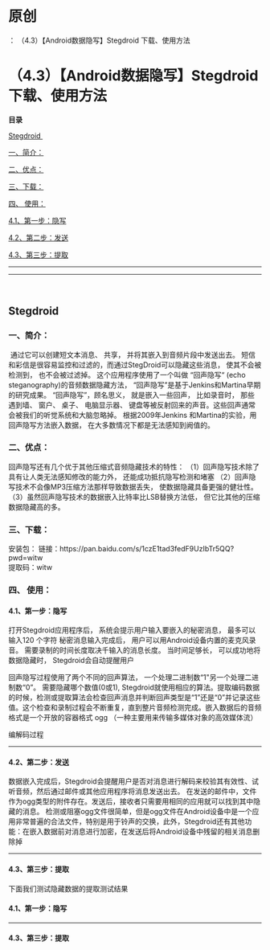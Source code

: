 # 原创
：  （4.3）【Android数据隐写】Stegdroid 下载、使用方法

# （4.3）【Android数据隐写】Stegdroid 下载、使用方法

**目录**

[Stegdroid ](#Stegdroid%C2%A0)

[一、简介：](#%E4%B8%80%E3%80%81%E7%AE%80%E4%BB%8B%EF%BC%9A)

[二、优点：](#%E4%BA%8C%E3%80%81%E4%BC%98%E7%82%B9%EF%BC%9A)

[三、下载：](#%E4%B8%89%E3%80%81%E4%B8%8B%E8%BD%BD%EF%BC%9A)

[四、 使用：](#%E5%9B%9B%E3%80%81%20%E4%BD%BF%E7%94%A8%EF%BC%9A)

[4.1、第一步：隐写](#4.1%E3%80%81%E7%AC%AC%E4%B8%80%E6%AD%A5%EF%BC%9A%E9%9A%90%E5%86%99)

[4.2、第二步：发送](#4.2%E3%80%81%E7%AC%AC%E4%BA%8C%E6%AD%A5%EF%BC%9A%E5%8F%91%E9%80%81)

[4.3、第三步：提取](#4.3%E3%80%81%E7%AC%AC%E4%B8%89%E6%AD%A5%EF%BC%9A%E6%8F%90%E5%8F%96)

---


---


 

## Stegdroid 

> 
<h3>一、简介：</h3>


 通过它可以创建短文本消息、 共享， 并将其嵌入到音频片段中发送出去。
短信和彩信是很容易监控和过滤的，而通过StegDroid可以隐藏这些消息， 使其不会被检测到， 也不会被过滤掉。
这个应用程序使用了一个叫做 “回声隐写“ (echo steganography)的音频数据隐藏方法， “回声隐写”是基于Jenkins和Martina早期的研究成果。 “回声隐写”，顾名思义， 就是嵌入一些回声， 比如录音时， 那些遇到墙、 窗户、 桌子、 电脑显示器、 键盘等被反射回来的声音。这些回声通常会被我们的听觉系统和大脑忽略掉。 根据2009年Jenkins 和Martina的实验，用回声隐写方法嵌入数据， 在大多数情况下都是无法感知到阙值的。


> 
<h3>二、优点：</h3>
回声隐写还有几个优于其他压缩式音频隐藏技术的特性：
（1）回声隐写技术除了具有让人类无法感知修改的能力外， 还能成功抵抗隐写检测和堵塞
（2）回声隐写技术不会像MP3压缩方法那样导致数据丢失， 使数据隐藏具备更强的健壮性。
（3）虽然回声隐写技术的数据嵌入比特率比LSB替换方法低， 但它比其他的压缩数据隐藏高的多。


> 
<h3>三、下载：</h3>
安装包：
链接：https://pan.baidu.com/s/1czE1tad3fedF9UzIbTr5QQ?pwd=witw <br/> 提取码：witw


> 
<h3>四、 使用：</h3>
<h4>4.1、第一步：隐写</h4>
打开Stegdroid应用程序后， 系统会提示用户输入要嵌入的秘密消息， 最多可以输入120 个字符
秘密消息输入完成后， 用户可以用Android设备内置的麦克风录音。 需要录制的时间长度取决千输入的消息长度。 当时间足够长， 可以成功地将数据隐藏时， Stegdroid会自动提醒用户


回声隐写过程使用了两个不同的回声算法， 一个处理二进制数“1"另一个处理二进制数“0”。
需要隐藏哪个数值(0或1), Stegdroid就使用相应的算法。提取编码数据的时候，检测或提取算法会检查回声消息并判断回声类型是“1”还是“0”并记录这些值。这个检查和录制过程会不断重复，直到整片音频检测完成。嵌入数据后的音频格式是一个开放的容器格式 ogg （一种主要用来传输多媒体对象的高效媒体流）

编解码过程

<hr/>
<h4>4.2、第二步：发送</h4>
数据嵌入完成后，Stegdroid会提醒用户是否对消息进行解码来校验其有效性、试听音频，然后通过邮件或其他应用程序将消息发送出去。
在发送的邮件中，文件作为ogg类型的附件存在。发送后，接收者只需要用相同的应用就可以找到其中隐藏的消息。
检测或阻塞ogg文件很简单，但是ogg文件在Android设备中是一个应用非常普遍的合法文件，特别是用于铃声的交换，此外，Stegdroid还有其他功能：在嵌入数据前对消息进行加密，在发送后将Android设备中残留的相关消息删除掉

<hr/>

<h4>4.3、第三步：提取</h4>
下面我们测试隐藏数据的提取测试结果




#### 4.1、第一步：隐写

---


#### 4.3、第三步：提取
